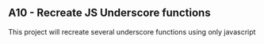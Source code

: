 ## A10 - Recreate JS Underscore functions

This project will recreate several underscore functions using only javascript
